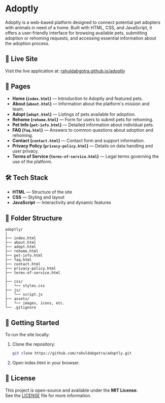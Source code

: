 # Adoptly

Adoptly is a web-based platform designed to connect potential pet adopters with animals in need of a home. Built with HTML, CSS, and JavaScript, it offers a user-friendly interface for browsing available pets, submitting adoption or rehoming requests, and accessing essential information about the adoption process.

## 🔗 Live Site

Visit the live application at: [rahuldabgotra.github.io/adoptly](https://rahuldabgotra.github.io/adoptly/)

## 📁 Pages

- **Home (`index.html`)** — Introduction to Adoptly and featured pets.
- **About (`about.html`)** — Information about the platform's mission and team.
- **Adopt (`adopt.html`)** — Listings of pets available for adoption.
- **Rehome (`rehome.html`)** — Form for users to submit pets for rehoming.
- **Pet Info (`pet-info.html`)** — Detailed information about individual pets.
- **FAQ (`faq.html`)** — Answers to common questions about adoption and rehoming.
- **Contact (`contact.html`)** — Contact form and support information.
- **Privacy Policy (`privacy-policy.html`)** — Details on data handling and user privacy.
- **Terms of Service (`terms-of-service.html`)** — Legal terms governing the use of the platform.

## 🛠️ Tech Stack

- **HTML** — Structure of the site  
- **CSS** — Styling and layout  
- **JavaScript** — Interactivity and dynamic features  

## 📂 Folder Structure

```plaintext
adoptly/
│
├── index.html
├── about.html
├── adopt.html
├── rehome.html
├── pet-info.html
├── faq.html
├── contact.html
├── privacy-policy.html
├── terms-of-service.html
│
├── css/
│   └── styles.css
├── js/
│   └── script.js
├── assets/
│   └── images, icons, etc.
└── .gitignore
```

## 🚀 Getting Started

To run the site locally:

1. Clone the repository:

   ```bash
   git clone https://github.com/rahuldabgotra/adoptly.git


2. Open index.html in your browser.

## 📌 License

This project is open-source and available under the **MIT License**.  
See the [LICENSE](LICENSE) file for more information.

